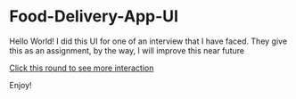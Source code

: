 # Food-Delivery-App-UI

Hello World!
I did this UI for one of an interview that I have faced. They give this as an assignment, by the way, I will improve this near future

[Click this round to see more interaction](https://storage.slt.lk/drive/s/w5QWa9zYNLESybL)

Enjoy!
